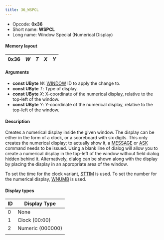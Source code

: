 ```yaml
---
title: 36_WSPCL
---
```


- Opcode: **0x36**
- Short name: **WSPCL**
- Long name: Window Special (Numerical Display)

#### Memory layout

| 0x36 | *W* | *T* | *X* | *Y* |
|------|-----|-----|-----|-----|

#### Arguments

- **const UByte** *W*: [WINDOW](50_WINDOW.md) ID to apply the change to.
- **const UByte** *T*: Type of display.
- **const UByte** *X*: X-coordinate of the numerical display, relative to the top-left of the window.
- **const UByte** *Y*: Y-coordinate of the numerical display, relative to the top-left of the window.

#### Description

Creates a numerical display inside the given window. The display can be either in the form of a clock, or a scoreboard with six digits. This only creates the numerical display; to actually show it, a [MESSAGE](FF7/Field/Script/Opcodes/40_MESSAGE "wikilink") or [ASK](48_ASK.md) command needs to be issued. Using a blank line of dialog will allow you to create a numerical display in the top-left of the window without field dialog hidden behind it. Alternatively, dialog can be shown along with the display by placing the display in an appropriate area of the window.

To set the time for the clock variant, [STTIM](FF7/Field/Script/Opcodes/38_STTIM "wikilink") is used. To set the number for the numerical display, [WNUMB](37_WNUMB.md) is used.

#### Display types

| ID  | Display Type     |
|-----|------------------|
| 0   | None             |
| 1   | Clock (00:00)    |
| 2   | Numeric (000000) |
|     |                  |
